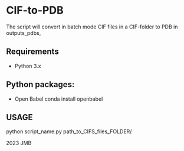 # CIF-to-PDB
The script will convert in batch mode CIF files in a CIF-folder to PDB in outputs_pdbs,
## Requirements
 - Python 3.x
## Python packages:
 - Open Babel
 conda install openbabel
## USAGE 
python script_name.py path_to_CIFS_files_FOLDER/

 2023 JMB
